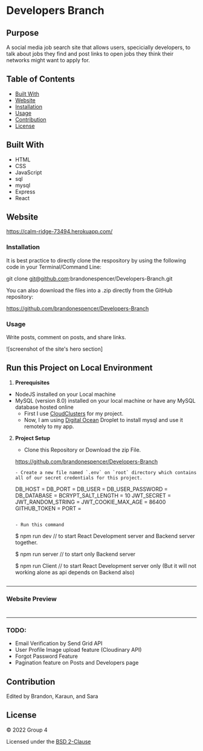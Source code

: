 # Developers Branch

## Purpose

A social media job search site that allows users, specicially developers, to talk about jobs they find and post links to open jobs they think their networks might want to apply for.

## Table of Contents
- [Built With](#built-with)
- [Website](#website)
- [Installation](#installation)
- [Usage](#usage)
- [Contribution](#contribution)
- [License](#license)

## Built With

* HTML
* CSS
* JavaScript
* sql
* mysql
* Express
* React

## Website

https://calm-ridge-73494.herokuapp.com/

### Installation

It is best practice to directly clone the respository by using the following code in your Terminal/Command Line:

git clone git@github.com:brandonespencer/Developers-Branch.git

You can also download the files into a .zip directly from the GitHub repository: 

https://github.com/brandonespencer/Developers-Branch

### Usage

Write posts, comment on posts, and share links.

![screenshot of the site's hero section]






## Run this Project on Local Environment

1. **Prerequisites**

- NodeJS installed on your Local machine
- MySQL (version 8.0) installed on your local machine or have any MySQL database hosted online
  - First I use [CloudClusters](https://www.cloudclusters.io/) for my project.
  - Now, I am using [Digital Ocean](https://m.do.co/c/bf7c82c22af1) Droplet to install mysql and use it remotely to my app.

2. **Project Setup**

   - Clone this Repository or Download the zip File.

    https://github.com/brandonespencer/Developers-Branch

     ```
   - Create a new file named `.env` on `root` directory which contains all of our secret credentials for this project.

     ```
     DB_HOST = <Database Hostname>
     DB_PORT = <Database Port>
     DB_USER = <Database User>
     DB_USER_PASSWORD = <Database User Password>
     DB_DATABASE = <Database Name>
     BCRYPT_SALT_LENGTH = 10
     JWT_SECRET = <Your JWT Secret>
     JWT_RANDOM_STRING = <Any Random String>
     JWT_COOKIE_MAX_AGE = 86400
     GITHUB_TOKEN = <Personal Access Token for Github API>
     PORT = <Which port NodeJS server should listen on your local machine>
     ```

   - Run this command

     ```
     $ npm run dev  // to start React Development server and Backend server together.

     $ npm run server // to start only Backend server

     $ npm run Client // to start React Development server only (But it will not working alone as api depends on Backend also)
     ```

---

### Website Preview

#

---

### TODO:

- Email Verification by Send Grid API
- User Profile Image upload feature (Cloudinary API)
- Forgot Password Feature
- Pagination feature on Posts and Developers page


## Contribution
Edited by Brandon, Karaun, and Sara

## License

&copy; 2022 Group 4

Licensed under the [BSD 2-Clause](LICENSE.txt)

